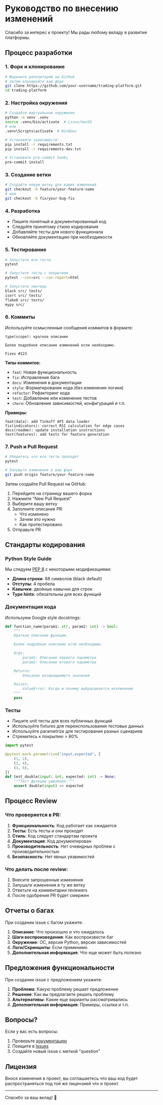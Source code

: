 # Руководство по внесению изменений

Спасибо за интерес к проекту! Мы рады любому вкладу в развитие платформы.

## Процесс разработки

### 1. Форк и клонирование

```bash
# Форкните репозиторий на GitHub
# Затем клонируйте ваш форк
git clone https://github.com/your-username/trading-platform.git
cd trading-platform
```

### 2. Настройка окружения

```bash
# Создайте виртуальное окружение
python -m venv .venv
source .venv/bin/activate  # Linux/macOS
# или
.venv\Scripts\activate  # Windows

# Установите зависимости
pip install -r requirements.txt
pip install -r requirements-dev.txt

# Установите pre-commit hooks
pre-commit install
```

### 3. Создание ветки

```bash
# Создайте новую ветку для ваших изменений
git checkout -b feature/your-feature-name
# или
git checkout -b fix/your-bug-fix
```

### 4. Разработка

- Пишите понятный и документированный код
- Следуйте принятому стилю кодирования
- Добавляйте тесты для нового функционала
- Обновляйте документацию при необходимости

### 5. Тестирование

```bash
# Запустите все тесты
pytest

# Запустите тесты с покрытием
pytest --cov=src --cov-report=html

# Запустите линтеры
black src/ tests/
isort src/ tests/
flake8 src/ tests/
mypy src/
```

### 6. Коммиты

Используйте осмысленные сообщения коммитов в формате:

```
type(scope): краткое описание

Более подробное описание изменений если необходимо.

Fixes #123
```

**Типы коммитов:**
- `feat`: Новая функциональность
- `fix`: Исправление бага
- `docs`: Изменения в документации
- `style`: Форматирование кода (без изменения логики)
- `refactor`: Рефакторинг кода
- `test`: Добавление или изменение тестов
- `chore`: Обновление зависимостей, конфигураций и т.п.

**Примеры:**
```
feat(data): add Tinkoff API data loader
fix(indicators): correct RSI calculation for edge cases
docs(readme): update installation instructions
test(features): add tests for feature generation
```

### 7. Push и Pull Request

```bash
# Убедитесь что все тесты проходят
pytest

# Запушьте изменения в ваш форк
git push origin feature/your-feature-name
```

Затем создайте Pull Request на GitHub:
1. Перейдите на страницу вашего форка
2. Нажмите "New Pull Request"
3. Выберите вашу ветку
4. Заполните описание PR:
   - Что изменено
   - Зачем это нужно
   - Как протестировано
5. Отправьте PR

## Стандарты кодирования

### Python Style Guide

Мы следуем [PEP 8](https://www.python.org/dev/peps/pep-0008/) с некоторыми модификациями:

- **Длина строки**: 88 символов (black default)
- **Отступы**: 4 пробела
- **Кавычки**: двойные кавычки для строк
- **Type hints**: обязательны для всех функций

### Документация кода

Используем Google style docstrings:

```python
def function_name(param1: str, param2: int) -> bool:
    """
    Краткое описание функции.

    Более подробное описание если необходимо.

    Args:
        param1: Описание первого параметра
        param2: Описание второго параметра

    Returns:
        Описание возвращаемого значения

    Raises:
        ValueError: Когда и почему выбрасывается исключение
    """
    pass
```

### Тесты

- Пишите unit тесты для всех публичных функций
- Используйте fixtures для переиспользования тестовых данных
- Используйте parametrize для тестирования разных сценариев
- Стремитесь к покрытию > 80%

```python
import pytest

@pytest.mark.parametrize("input,expected", [
    (1, 2),
    (2, 4),
    (3, 6),
])
def test_double(input: int, expected: int) -> None:
    """Тест функции удвоения."""
    assert double(input) == expected
```

## Процесс Review

### Что проверяется в PR:

1. **Функциональность**: Код работает как ожидается
2. **Тесты**: Есть тесты и они проходят
3. **Стиль**: Код следует стандартам проекта
4. **Документация**: Код документирован
5. **Производительность**: Нет очевидных проблем с производительностью
6. **Безопасность**: Нет явных уязвимостей

### Что делать после review:

1. Внесите запрошенные изменения
2. Запушьте изменения в ту же ветку
3. Ответьте на комментарии reviewers
4. После одобрения PR будет смержен

## Отчеты о багах

При создании issue с багом укажите:

1. **Описание**: Что произошло и что ожидалось
2. **Шаги воспроизведения**: Как воспроизвести баг
3. **Окружение**: ОС, версия Python, версии зависимостей
4. **Логи/Скриншоты**: Если применимо
5. **Дополнительная информация**: Что еще может быть полезно

## Предложения функциональности

При создании issue с предложением укажите:

1. **Проблема**: Какую проблему решает предложение
2. **Решение**: Как вы предлагаете решить проблему
3. **Альтернативы**: Какие еще варианты рассматривались
4. **Дополнительная информация**: Примеры, ссылки и т.п.

## Вопросы?

Если у вас есть вопросы:
1. Проверьте [документацию](docs/)
2. Поищите в [Issues](https://github.com/your-username/trading-platform/issues)
3. Создайте новый issue с меткой "question"

## Лицензия

Внося изменения в проект, вы соглашаетесь что ваш код будет распространяться под той же лицензией что и проект.

---

Спасибо за ваш вклад! 🚀
